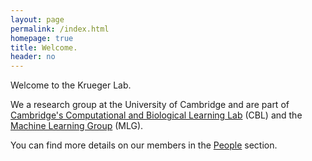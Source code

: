 ```yaml
---
layout: page
permalink: /index.html
homepage: true
title: Welcome.
header: no
---
```

Welcome to the Krueger Lab. 

We a research group at the University of Cambridge and are part of [Cambridge's Computational and Biological Learning Lab](https://www.cbl-cambridge.org/people/) (CBL) and the [Machine Learning Group](https://www.cbl-cambridge.org/people/) (MLG).

You can find more details on our members in the [People](https://kruegerlab.github.io/people/) section.
